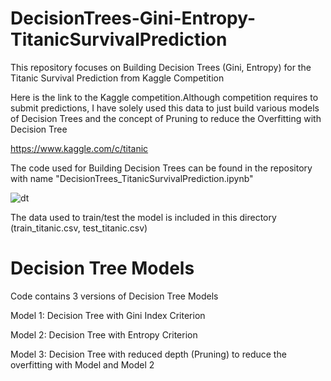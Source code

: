 # DecisionTrees-Gini-Entropy-TitanicSurvivalPrediction

This repository focuses on Building Decision Trees (Gini, Entropy) for the Titanic Survival Prediction from Kaggle Competition

Here is the link to the Kaggle competition.Although competition requires to submit predictions, I have solely used this data to just build various models of Decision Trees and the concept of Pruning to reduce the Overfitting with Decision Tree

https://www.kaggle.com/c/titanic

The code used for Building Decision Trees can be found in the repository with name "DecisionTrees_TitanicSurvivalPrediction.ipynb"

![dt](https://user-images.githubusercontent.com/65406908/89076741-dacd0300-d34e-11ea-9528-ae242df2cf34.png)

The data used to train/test the model is included in this directory (train_titanic.csv, test_titanic.csv)

# Decision Tree Models

Code contains 3 versions of Decision Tree Models

Model 1: Decision Tree with Gini Index Criterion

Model 2: Decision Tree with Entropy Criterion

Model 3: Decision Tree with reduced depth (Pruning) to reduce the overfitting with Model and Model 2


